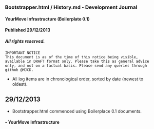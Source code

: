 ### Bootstrapper.html / History.md - Development Journal
#### YourMove Infrastructure (Boilerplate 0.1)
#### Published 29/12/2013
##### All rights reserved.

    IMPORTANT NOTICE
    This document is as of the time of this notice being visible, available in DRAFT format only. Please take this as general advice only, and not on a factual basis. Please send any queries through github @MJCD.

* All log items are in chronological order, sorted by date (newest to oldest).

## 29/12/2013

* Bootstrapper.html commenced using Boilerplace 0.1 documents.

#### - YourMove Infrastructure